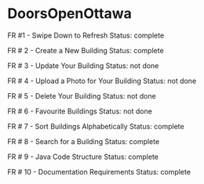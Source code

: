 # DoorsOpenOttawa
FR #1 - Swipe Down to Refresh
    Status: complete
    
FR # 2 - Create a New Building
    Status: complete

FR # 3 - Update Your Building
    Status: not done
    
FR # 4 - Upload a Photo for Your Building
    Status: not done
    
FR # 5 - Delete Your Building
    Status: not done

FR # 6 - Favourite Buildings
    Status: not done

FR # 7 - Sort Buildings Alphabetically
    Status: complete

FR # 8 - Search for a Building
    Status: complete

FR # 9 - Java Code Structure
    Status: complete

FR # 10 - Documentation Requirements
    Status: complete
  

